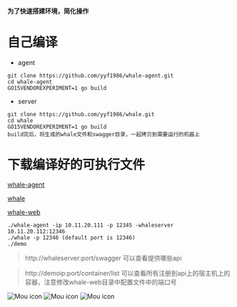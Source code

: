 #### 为了快速搭建环境，简化操作
# 自己编译
- agent
```
git clone https://github.com/yyf1986/whale-agent.git
cd whale-agent
GO15VENDOREXPERIMENT=1 go build
```
- server
```
git clone https://github.com/yyf1986/whale.git
cd whale
GO15VENDOREXPERIMENT=1 go build
build完后，将生成的whale文件和swagger目录，一起拷贝到需要运行的机器上
```

# 下载编译好的可执行文件
[whale-agent](https://yyf1986.github.io/attachment/whale-agent)

[whale](https://yyf1986.github.io/attachment/whale.tar.gz)

[whale-web](https://yyf1986.github.io/attachment/whale-web.tar.gz)
```
./whale-agent -ip 10.11.20.111 -p 12345 -whaleserver 10.11.20.112:12346
./whale -p 12346 (default port is 12346)
./demo
```
> http://whaleserver:port/swagger 可以查看提供哪些api

> http://demoip:port/container/list 可以查看所有注册到api上的宿主机上的容器，注意修改whale-web目录中配置文件中的端口号

![Mou icon](http://yyf1986.github.io/img/container_list.png)
![Mou icon](http://yyf1986.github.io/img/container_create.png)
![Mou icon](http://yyf1986.github.io/img/container_list2.png)
